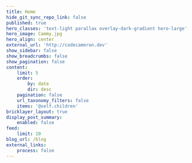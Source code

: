 ```yaml
---
title: Home
hide_git_sync_repo_link: false
published: true
hero_classes: 'text-light parallax overlay-dark-gradient hero-large'
hero_image: Cammy.jpg
hero_align: center
external_url: 'http://codecameron.dev'
show_sidebar: false
show_breadcrumbs: false
show_pagination: false
content:
    limit: 5
    order:
        by: date
        dir: desc
    pagination: false
    url_taxonomy_filters: false
    items: '@self.children'
bricklayer_layout: true
display_post_summary:
    enabled: false
feed:
    limit: 10
blog_url: /blog
external_links:
    process: false
---
```


